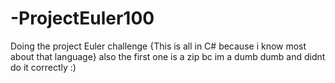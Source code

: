 # -ProjectEuler100
Doing the project Euler challenge
{This is all in C# because i know most about that language}
also the first one is a zip bc im a dumb dumb and didnt do it correctly :)
